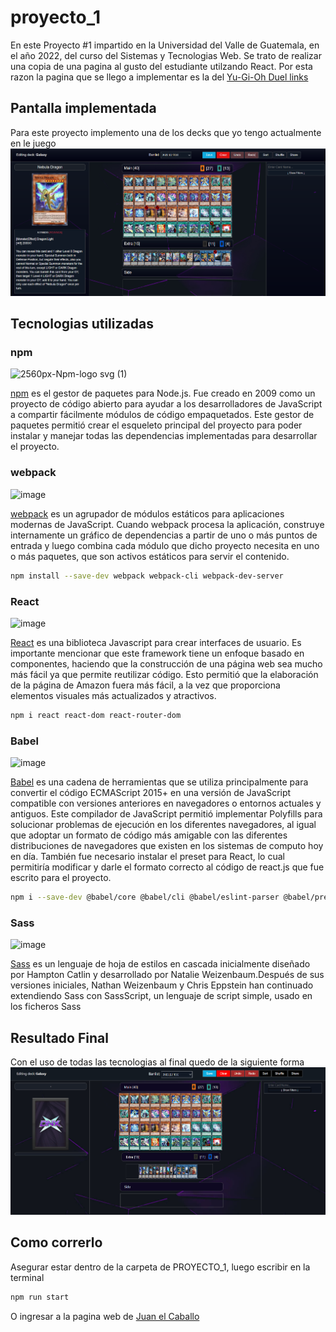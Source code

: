 # proyecto_1
En este Proyecto #1 impartido en la Universidad del Valle de Guatemala, en el año 2022, del curso del Sistemas y Tecnologias Web. Se trato de realizar una copia de una pagina al gusto del estudiante utilzando React. Por esta razon la pagina que se llego a implementar es la del [Yu-Gi-Oh Duel links](https://duelingnexus.com/home)

## Pantalla implementada
Para este proyecto implemento una de los decks que yo tengo actualmente en le juego
![image](./src/assets/copy.png)

## Tecnologias utilizadas

### npm
![2560px-Npm-logo svg (1)](https://user-images.githubusercontent.com/63658079/165651215-f3b867df-5a52-4094-8b1d-432f5278b722.png)

[npm](https://www.npmjs.com/) es el gestor de paquetes para Node.js. Fue creado en 2009 como un proyecto de código abierto para ayudar a los desarrolladores de JavaScript a compartir fácilmente módulos de código empaquetados. Este gestor de paquetes permitió crear el esqueleto principal del proyecto para poder instalar y manejar todas las dependencias implementadas para desarrollar el proyecto.

### webpack

![image](https://user-images.githubusercontent.com/63658079/165625412-34f8bb29-e334-4a41-b23e-0b648b4eacf7.png)

[webpack](https://webpack.js.org/) es un agrupador de módulos estáticos para aplicaciones modernas de JavaScript. Cuando webpack procesa la aplicación, construye internamente un gráfico de dependencias a partir de uno o más puntos de entrada y luego combina cada módulo que dicho proyecto necesita en uno o más paquetes, que son activos estáticos para servir el contenido.

```bash
npm install --save-dev webpack webpack-cli webpack-dev-server
```

### React
![image](https://user-images.githubusercontent.com/63658079/165626853-93ec4bf6-2180-4359-954e-2bd43e526bd4.png)

[React](https://es.reactjs.org/) es una biblioteca Javascript para crear interfaces de usuario. Es importante mencionar que este framework tiene un enfoque basado en componentes, haciendo que la construcción de una página web sea mucho más fácil ya que permite reutilizar código. Esto permitió que la elaboración de la página de Amazon fuera más fácil, a la vez que proporciona elementos visuales más actualizados y atractivos.

```bash
npm i react react-dom react-router-dom
```

###  Babel

![image](https://user-images.githubusercontent.com/63658079/165626395-cbcb39df-8021-4664-bd6b-3735704ae93e.png)

[Babel](https://babeljs.io/) es una cadena de herramientas que se utiliza principalmente para convertir el código ECMAScript 2015+ en una versión de JavaScript compatible con versiones anteriores en navegadores o entornos actuales y antiguos. Este compilador de JavaScript permitió implementar Polyfills para solucionar problemas de ejecución en los diferentes navegadores, al igual que adoptar un formato de código más amigable con las diferentes distribuciones de navegadores que existen en los sistemas de computo hoy en día. También fue necesario instalar el preset para React, lo cual permitiría modificar y darle el formato correcto al código de react.js que fue escrito para el proyecto.

```bash
npm i --save-dev @babel/core @babel/cli @babel/eslint-parser @babel/preset-env @babel/preset-react babel-loader
```

### Sass
![image](https://sass-lang.com/assets/img/logos/logo-b6e1ef6e.svg)

[Sass](https://sass-lang.com/) es un lenguaje de hoja de estilos en cascada inicialmente diseñado por Hampton Catlin y desarrollado por Natalie Weizenbaum.​​Después de sus versiones iniciales, Nathan Weizenbaum y Chris Eppstein han continuado extendiendo Sass con SassScript, un lenguaje de script simple, usado en los ficheros Sass

## Resultado Final
Con el uso de todas las tecnologias al final quedo de la siguiente forma
![image](./src/assets/final.png)

## Como correrlo
Asegurar estar dentro de la carpeta de PROYECTO_1, luego escribir en la terminal
```bash
npm run start
```
O ingresar a la pagina web de [Juan el Caballo](http://juanelcaballo.club/20117/projecto_1/)